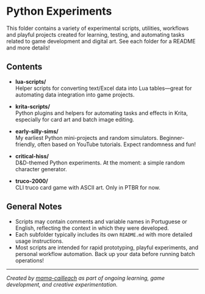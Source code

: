 # Python Experiments

This folder contains a variety of experimental scripts, utilities, workflows and playful projects created for learning, testing, and automating tasks related to game development and digital art.
See each folder for a README and more details!

## Contents

- **lua-scripts/**  
  Helper scripts for converting text/Excel data into Lua tables—great for automating data integration into game projects.

- **krita-scripts/**  
  Python plugins and helpers for automating tasks and effects in Krita, especially for card art and batch image editing.

- **early-silly-sims/**  
  My earliest Python mini-projects and random simulators. Beginner-friendly, often based on YouTube tutorials. Expect randomness and fun!

- **critical-hiss/**  
  D&D-themed Python experiments. At the moment: a simple random character generator.

- **truco-2000/**  
  CLI truco card game with ASCII art. Only in PTBR for now.

  

## General Notes

- Scripts may contain comments and variable names in Portuguese or English, reflecting the context in which they were developed.
- Each subfolder typically includes its own `README.md` with more detailed usage instructions.
- Most scripts are intended for rapid prototyping, playful experiments, and personal workflow automation. Back up your data before running batch operations!

---

*Created by [mama-cailleach](https://github.com/mama-cailleach) as part of ongoing learning, game development, and creative experimentation.*
